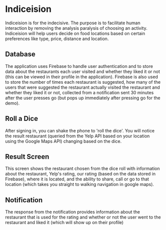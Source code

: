 # Indiceision

Indiceision is for the indecisive. The purpose is to facilitate human interaction by removing the analysis paralysis of choosing an activity. Indiceision will help users decide on food locations based on certain preferences like type, price, distance and location.

## Database
The application uses Firebase to handle user authentication and to store data about the restaurants each user visited and whether they liked it or not (this can be viewed in their profile in the application). Firebase is also used to store the number of times each restaurant is suggested, how many of the users that were suggested the restaurant actually visited the restaurant and whether they liked it or not, collected from a notification sent 30 minutes after the user presses go (but pops up immediately after pressing go for the demo).

## Roll a Dice
After signing in, you can shake the phone to 'roll the dice'. You will notice the result restaurant (queried from the Yelp API based on your location using the Google Maps API) changing based on the dice.

## Result Screen
This screen shows the restaurant chosen from the dice roll with information about the restaurant, Yelp's rating, our rating (based on the data stored in Firebase), where it is located, and the ability to share, call or go to that location (which takes you straight to walking navigation in google maps).

## Notification
The response from the notification provides information about the restaurant that is used for the rating and whether or not the user went to the restaurant and liked it (which will show up on their profile)
